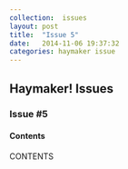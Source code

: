 ```yaml
---
collection:  issues
layout: post
title:  "Issue 5"
date:   2014-11-06 19:37:32
categories: haymaker issue
---
```


<h2>Haymaker! Issues</h2>

<h3>Issue #5</h3>

<h4>Contents</h4>

CONTENTS